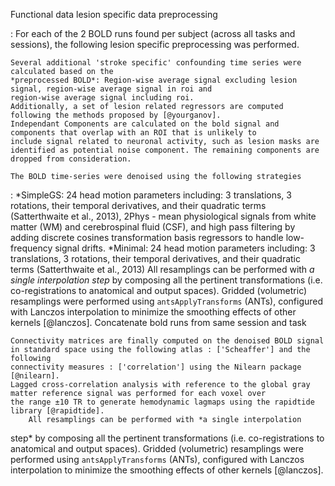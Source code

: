 
Functional data lesion specific data preprocessing

: For each of the 2 BOLD runs found per subject (across all
tasks and sessions), the following lesion specific preprocessing was performed.

    Several additional 'stroke specific' confounding time series were calculated based on the
    *preprocessed BOLD*: Region-wise average signal excluding lesion signal, region-wise average signal in roi and
    region-wise average signal including roi.
    Additionally, a set of lesion related regressors are computed following the methods proposed by [@yourganov]. 
    Independant Components are calculated on the bold signal and components that overlap with an ROI that is unlikely to 
    include signal related to neuronal activity, such as lesion masks are identified as potential noise component. The remaining components are dropped from consideration.
        
    The BOLD time-series were denoised using the following strategies 
:
    *SimpleGS: 24 head motion parameters including: 3 translations, 3 rotations, their temporal derivatives, and their quadratic terms (Satterthwaite et al., 2013), 2Phys - mean physiological signals from white matter (WM) and cerebrospinal fluid (CSF), and high pass filtering by adding discrete cosines transformation basis regressors to handle low-frequency signal drifts. 
*Minimal: 24 head motion parameters including: 3 translations, 3 rotations, their temporal derivatives, and their quadratic terms (Satterthwaite et al., 2013) 
All resamplings can be performed with *a single interpolation
step* by composing all the pertinent transformations (i.e. co-registrations to anatomical and output spaces).
Gridded (volumetric) resamplings were performed using `antsApplyTransforms` (ANTs),
configured with Lanczos interpolation to minimize the smoothing
effects of other kernels [@lanczos].
Concatenate bold runs from same session and task
    
    Connectivity matrices are finally computed on the denoised BOLD signal in standard space using the following atlas : ['Scheaffer'] and the following
    connectivity measures : ['correlation'] using the Nilearn package  [@nilearn].
    Lagged cross-correlation analysis with reference to the global gray matter reference signal was performed for each voxel over 
    the range ±10 TR to generate hemodynamic lagmaps using the rapidtide library [@rapidtide].
        All resamplings can be performed with *a single interpolation
step* by composing all the pertinent transformations (i.e. co-registrations to anatomical and output spaces).
Gridded (volumetric) resamplings were performed using `antsApplyTransforms` (ANTs),
configured with Lanczos interpolation to minimize the smoothing
effects of other kernels [@lanczos].
